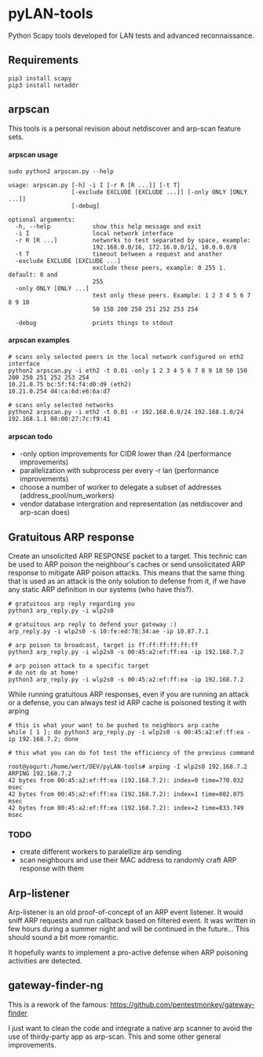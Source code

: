 # pyLAN-tools

Python Scapy tools developed for LAN tests and advanced reconnaissance.

## Requirements

````
pip3 install scapy
pip3 install netaddr
````

## arpscan
This tools is a personal revision about netdiscover and arp-scan feature sets.


#### arpscan usage 
````
sudo python2 arpscan.py --help

usage: arpscan.py [-h] -i I [-r R [R ...]] [-t T]
                  [-exclude EXCLUDE [EXCLUDE ...]] [-only ONLY [ONLY ...]]
                  [-debug]

optional arguments:
  -h, --help            show this help message and exit
  -i I                  local network interface
  -r R [R ...]          networks to test separated by space, example:
                        192.168.0.0/16, 172.16.0.0/12, 10.0.0.0/8
  -t T                  timeout between a request and another
  -exclude EXCLUDE [EXCLUDE ...]
                        exclude these peers, example: 0 255 1. default: 0 and
                        255
  -only ONLY [ONLY ...]
                        test only these peers. Example: 1 2 3 4 5 6 7 8 9 10
                        50 150 200 250 251 252 253 254

  -debug                prints things to stdout
````

#### arpscan examples
````
# scans only selected peers in the local network configured on eth2 interface
python2 arpscan.py -i eth2 -t 0.01 -only 1 2 3 4 5 6 7 8 9 10 50 150 200 250 251 252 253 254
10.21.0.75 bc:5f:f4:f4:d0:d9 (eth2)
10.21.0.254 d4:ca:6d:e6:6a:d7

# scans only selected networks
python2 arpscan.py -i eth2 -t 0.01 -r 192.168.0.0/24 192.168.1.0/24
192.168.1.1 08:00:27:7c:f9:41
````
#### arpscan todo

- -only option improvements for CIDR lower than /24 (performance improvements)
- parallelization with subprocess per every -r lan (performance improvements)
- choose a number of worker to delegate a subset of addresses (address_pool/num_workers)
- vendor database intergration and representation (as netdiscover and arp-scan does)

## Gratuitous ARP response
Create an unsolicited ARP RESPONSE packet to a target.
This technic can be used to ARP poison the neighbour's caches or
send unsolicitated ARP response to mitigate ARP poison attacks.
This means that the same thing that is used as an attack is the only
solution to defense from it, if we have any static ARP definition in our systems (who have this?).

````
# gratuitous arp reply regarding you
python3 arp_reply.py -i wlp2s0

# gratuitous arp reply to defend your gateway :)
arp_reply.py -i wlp2s0 -s 10:fe:ed:78:34:ae -ip 10.87.7.1

# arp poison to broadcast, target is ff:ff:ff:ff:ff:ff
python3 arp_reply.py -i wlp2s0 -s 00:45:a2:ef:ff:ea -ip 192.168.7.2

# arp poison attack to a specific target
# do not do at home!
python3 arp_reply.py -i wlp2s0 -s 00:45:a2:ef:ff:ea -ip 192.168.7.2
````
While running gratuitous ARP responses, even if you are running an
attack or a defense, you can always test id ARP cache is poisoned testing
it with arping

````
# this is what your want to be pushed to neighbors arp cache
while [ 1 ]; do python3 arp_reply.py -i wlp2s0 -s 00:45:a2:ef:ff:ea -ip 192.168.7.2; done

# this what you can do fot test the efficiency of the previous command

root@yogurt:/home/wert/DEV/pyLAN-tools# arping -I wlp2s0 192.168.7.2
ARPING 192.168.7.2
42 bytes from 00:45:a2:ef:ff:ea (192.168.7.2): index=0 time=770.032 msec
42 bytes from 00:45:a2:ef:ff:ea (192.168.7.2): index=1 time=802.075 msec
42 bytes from 00:45:a2:ef:ff:ea (192.168.7.2): index=2 time=833.749 msec
````

### TODO
- create different workers to paralellize arp sending
- scan neighbours and use their MAC address to randomly craft ARP response with them

## Arp-listener
Arp-listener is an old proof-of-concept of an ARP event listener. It would sniff
ARP requests and run callback based on filtered event. It was written in few hours during a summer night
and will be continued in the future... This should sound a bit more romantic.

It hopefully wants to implement a pro-active defense when ARP poisoning 
activities are detected.

## gateway-finder-ng
This is a rework of the famous: https://github.com/pentestmonkey/gateway-finder

I just want to clean the code and integrate a native arp scanner to avoid the use of thirdy-party app as arp-scan.
This and some other general improvements. 
